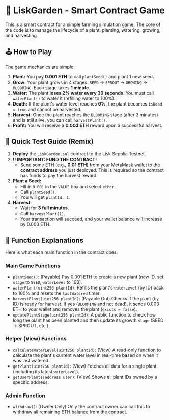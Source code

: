 # 🌿 LiskGarden - Smart Contract Game

This is a smart contract for a simple farming simulation game. The core of the code is to manage the lifecycle of a plant: planting, watering, growing, and harvesting.

## 🕹️ How to Play

The game mechanics are simple:

1.  **Plant:** You pay **0.001 ETH** to call `plantSeed()` and plant 1 new seed.
2.  **Grow:** Your plant grows in 4 stages: `SEED` -> `SPROUT` -> `GROWING` -> `BLOOMING`. Each stage takes **1 minute**.
3.  **Water:** The plant **loses 2% water every 30 seconds**. You must call `waterPlant()` to water it (refilling water to 100%).
4.  **Death:** If the plant's water level reaches **0%**, the plant becomes `isDead = true` and cannot be harvested.
5.  **Harvest:** Once the plant reaches the `BLOOMING` stage (after 3 minutes) and is still alive, you can call `harvestPlant()`.
6.  **Profit:** You will receive a **0.003 ETH** reward upon a successful harvest.

## 🚀 Quick Test Guide (Remix)

1.  **Deploy** the `LiskGarden.sol` contract to the Lisk Sepolia Testnet.
2.  **‼️ IMPORTANT: FUND THE CONTRACT!**
    * Send some ETH (e.g., **0.01 ETH**) from your MetaMask wallet to the **contract address** you just deployed. This is required so the contract has funds to pay the harvest reward.
3.  **Plant a Seed:**
    * Fill in `0.001` in the `VALUE` box and select `ether`.
    * Call `plantSeed()`.
    * You will get `plantId: 1`.
4.  **Harvest:**
    * Wait for **3 full minutes**.
    * Call `harvestPlant(1)`.
    * Your transaction will succeed, and your wallet balance will increase by 0.003 ETH.

## 📖 Function Explanations

Here is what each main function in the contract does:

### Main Game Functions

* `plantSeed()`: (Payable) Pay 0.001 ETH to create a new plant (new ID, set `stage` to `SEED`, `waterLevel` to 100).
* `waterPlant(uint256 plantId)`: Refills the plant's `waterLevel` (by ID) back to 100% and resets the `lastWatered` timer.
* `harvestPlant(uint256 plantId)`: (Payable Out) Checks if the plant (by ID) is ready for harvest. If yes (`BLOOMING` and not dead), it sends 0.003 ETH to your wallet and removes the plant (`exists = false`).
* `updatePlantStage(uint256 plantId)`: A public function to check how long the plant has been planted and then update its growth `stage` (SEED -> SPROUT, etc.).

### Helper (View) Functions

* `calculateWaterLevel(uint256 plantId)`: (View) A read-only function to calculate the plant's current water level in real-time based on when it was last watered.
* `getPlant(uint256 plantId)`: (View) Fetches all data for a single plant (including its latest `waterLevel`).
* `getUserPlants(address user)`: (View) Shows all plant IDs owned by a specific address.

### Admin Function

* `withdraw()`: (Owner Only) Only the contract owner can call this to withdraw all remaining ETH balance from the contract.